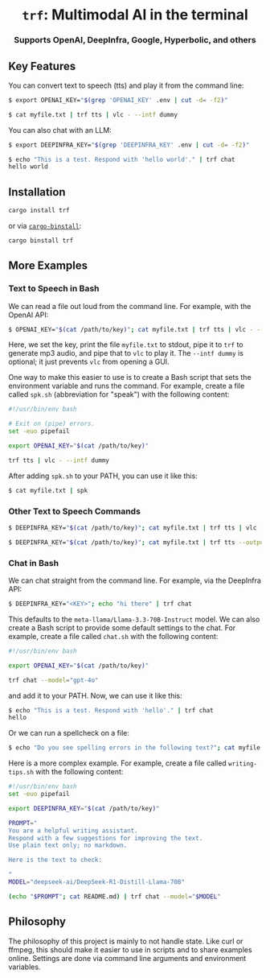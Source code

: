 <h1 align="center"><code>trf</code>: Multimodal AI in the terminal</h1>

<h3 align="center">Supports OpenAI, DeepInfra, Google, Hyperbolic, and others</h3>

## Key Features

You can convert text to speech (tts) and play it from the command line:

```sh
$ export OPENAI_KEY="$(grep 'OPENAI_KEY' .env | cut -d= -f2)"

$ cat myfile.txt | trf tts | vlc - --intf dummy
```

You can also chat with an LLM:

```sh
$ export DEEPINFRA_KEY="$(grep 'DEEPINFRA_KEY' .env | cut -d= -f2)"

$ echo "This is a test. Respond with 'hello world'." | trf chat
hello world
```

## Installation

```sh
cargo install trf
```

or via [`cargo-binstall`](https://github.com/cargo-bins/cargo-binstall):

```sh
cargo binstall trf
```


## More Examples

### Text to Speech in Bash

We can read a file out loud from the command line.
For example, with the OpenAI API:

```sh
$ OPENAI_KEY="$(cat /path/to/key)"; cat myfile.txt | trf tts | vlc - --intf dummy
```

Here, we set the key, print the file `myfile.txt` to stdout, pipe it to `trf` to generate mp3 audio, and pipe that to `vlc` to play it.
The `--intf dummy` is optional; it just prevents `vlc` from opening a GUI.

One way to make this easier to use is to create a Bash script that sets the environment variable and runs the command.
For example, create a file called `spk.sh` (abbreviation for "speak") with the following content:

```bash
#!/usr/bin/env bash

# Exit on (pipe) errors.
set -euo pipefail

export OPENAI_KEY="$(cat /path/to/key)"

trf tts | vlc - --intf dummy
```

After adding `spk.sh` to your PATH, you can use it like this:

```sh
$ cat myfile.txt | spk
```

### Other Text to Speech Commands

```sh
$ DEEPINFRA_KEY="$(cat /path/to/key)"; cat myfile.txt | trf tts | vlc -
```

```sh
$ DEEPINFRA_KEY="$(cat /path/to/key)"; cat myfile.txt | trf tts --output myfile.mp3
```

### Chat in Bash

We can chat straight from the command line.
For example, via the DeepInfra API:

```sh
$ DEEPINFRA_KEY="<KEY>"; echo "hi there" | trf chat
```

This defaults to the `meta-llama/Llama-3.3-70B-Instruct` model.
We can also create a Bash script to provide some default settings to the chat.
For example, create a file called `chat.sh` with the following content:

```bash
#!/usr/bin/env bash

export OPENAI_KEY="$(cat /path/to/key)"

trf chat --model="gpt-4o"
```

and add it to your PATH.
Now, we can use it like this:

```sh
$ echo "This is a test. Respond with 'hello'." | trf chat
hello
```

Or we can run a spellcheck on a file:

```sh
$ echo "Do you see spelling errors in the following text?"; cat myfile.txt | trf chat
```

Here is a more complex example.
For example, create a file called `writing-tips.sh` with the following content:

```bash
#!/usr/bin/env bash
set -euo pipefail

export DEEPINFRA_KEY="$(cat /path/to/key)"

PROMPT="
You are a helpful writing assistant.
Respond with a few suggestions for improving the text.
Use plain text only; no markdown.

Here is the text to check:

"
MODEL="deepseek-ai/DeepSeek-R1-Distill-Llama-70B"

(echo "$PROMPT"; cat README.md) | trf chat --model="$MODEL"
```

## Philosophy

The philosophy of this project is mainly to not handle state.
Like curl or ffmpeg, this should make it easier to use in scripts and to share examples online.
Settings are done via command line arguments and environment variables.
